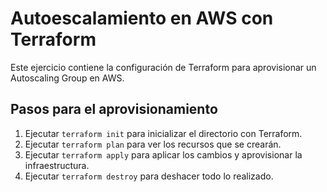 # Autoescalamiento en AWS con Terraform

Este ejercicio contiene la configuración de Terraform para aprovisionar un Autoscaling Group en AWS.

## Pasos para el aprovisionamiento

1. Ejecutar `terraform init` para inicializar el directorio con Terraform.
2. Ejecutar `terraform plan` para ver los recursos que se crearán.
3. Ejecutar `terraform apply` para aplicar los cambios y aprovisionar la infraestructura.
3. Ejecutar `terraform destroy` para deshacer todo lo realizado.